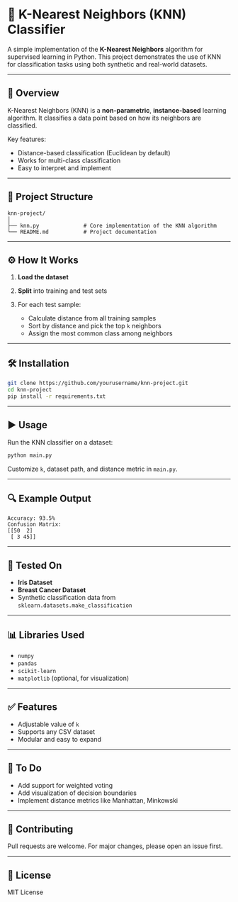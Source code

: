 
# 🧠 K-Nearest Neighbors (KNN) Classifier

A simple implementation of the **K-Nearest Neighbors** algorithm for supervised learning in Python. This project demonstrates the use of KNN for classification tasks using both synthetic and real-world datasets.

---

## 📌 Overview

K-Nearest Neighbors (KNN) is a **non-parametric**, **instance-based** learning algorithm. It classifies a data point based on how its neighbors are classified.

Key features:

* Distance-based classification (Euclidean by default)
* Works for multi-class classification
* Easy to interpret and implement

---

## 📂 Project Structure

```
knn-project/
│
├── knn.py              # Core implementation of the KNN algorithm
└── README.md           # Project documentation
```

---

## ⚙️ How It Works

1. **Load the dataset**
2. **Split** into training and test sets
3. For each test sample:

   * Calculate distance from all training samples
   * Sort by distance and pick the top `k` neighbors
   * Assign the most common class among neighbors

---

## 🛠️ Installation

```bash
git clone https://github.com/yourusername/knn-project.git
cd knn-project
pip install -r requirements.txt
```

---

## ▶️ Usage

Run the KNN classifier on a dataset:

```bash
python main.py
```

Customize `k`, dataset path, and distance metric in `main.py`.

---

## 🔍 Example Output

```text
Accuracy: 93.5%
Confusion Matrix:
[[50  2]
 [ 3 45]]
```

---

## 🧪 Tested On

* **Iris Dataset**
* **Breast Cancer Dataset**
* Synthetic classification data from `sklearn.datasets.make_classification`

---

## 📊 Libraries Used

* `numpy`
* `pandas`
* `scikit-learn`
* `matplotlib` (optional, for visualization)

---

## ✅ Features

* Adjustable value of `k`
* Supports any CSV dataset
* Modular and easy to expand

---

## 🧩 To Do

* Add support for weighted voting
* Add visualization of decision boundaries
* Implement distance metrics like Manhattan, Minkowski

---

## 🤝 Contributing

Pull requests are welcome. For major changes, please open an issue first.

---

## 📜 License

MIT License

